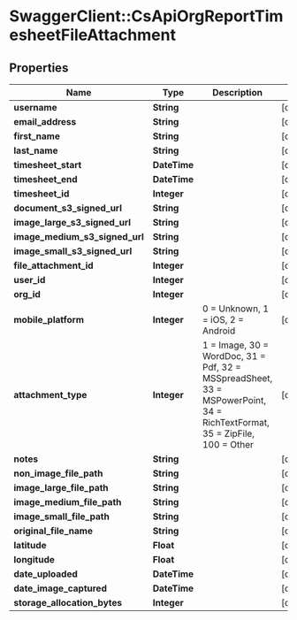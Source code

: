 # SwaggerClient::CsApiOrgReportTimesheetFileAttachment

## Properties
Name | Type | Description | Notes
------------ | ------------- | ------------- | -------------
**username** | **String** |  | [optional] 
**email_address** | **String** |  | [optional] 
**first_name** | **String** |  | [optional] 
**last_name** | **String** |  | [optional] 
**timesheet_start** | **DateTime** |  | [optional] 
**timesheet_end** | **DateTime** |  | [optional] 
**timesheet_id** | **Integer** |  | [optional] 
**document_s3_signed_url** | **String** |  | [optional] 
**image_large_s3_signed_url** | **String** |  | [optional] 
**image_medium_s3_signed_url** | **String** |  | [optional] 
**image_small_s3_signed_url** | **String** |  | [optional] 
**file_attachment_id** | **Integer** |  | [optional] 
**user_id** | **Integer** |  | [optional] 
**org_id** | **Integer** |  | [optional] 
**mobile_platform** | **Integer** | 0 &#x3D; Unknown, 1 &#x3D; iOS, 2 &#x3D; Android | [optional] 
**attachment_type** | **Integer** | 1 &#x3D; Image, 30 &#x3D; WordDoc, 31 &#x3D; Pdf, 32 &#x3D; MSSpreadSheet, 33 &#x3D; MSPowerPoint, 34 &#x3D; RichTextFormat, 35 &#x3D; ZipFile, 100 &#x3D; Other | [optional] 
**notes** | **String** |  | [optional] 
**non_image_file_path** | **String** |  | [optional] 
**image_large_file_path** | **String** |  | [optional] 
**image_medium_file_path** | **String** |  | [optional] 
**image_small_file_path** | **String** |  | [optional] 
**original_file_name** | **String** |  | [optional] 
**latitude** | **Float** |  | [optional] 
**longitude** | **Float** |  | [optional] 
**date_uploaded** | **DateTime** |  | [optional] 
**date_image_captured** | **DateTime** |  | [optional] 
**storage_allocation_bytes** | **Integer** |  | [optional] 


